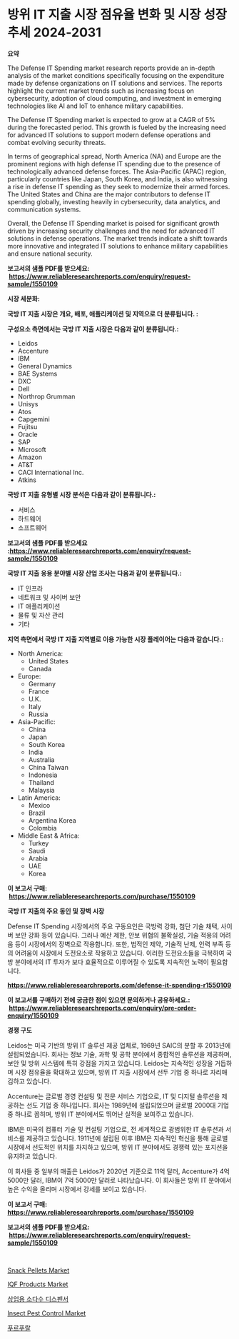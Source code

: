 <p><h1>방위 IT 지출 시장 점유율 변화 및 시장 성장 추세 2024-2031</h1></p><p><strong>요약</strong></p>
<p><p>The Defense IT Spending market research reports provide an in-depth analysis of the market conditions specifically focusing on the expenditure made by defense organizations on IT solutions and services. The reports highlight the current market trends such as increasing focus on cybersecurity, adoption of cloud computing, and investment in emerging technologies like AI and IoT to enhance military capabilities.</p><p>The Defense IT Spending market is expected to grow at a CAGR of 5% during the forecasted period. This growth is fueled by the increasing need for advanced IT solutions to support modern defense operations and combat evolving security threats.</p><p>In terms of geographical spread, North America (NA) and Europe are the prominent regions with high defense IT spending due to the presence of technologically advanced defense forces. The Asia-Pacific (APAC) region, particularly countries like Japan, South Korea, and India, is also witnessing a rise in defense IT spending as they seek to modernize their armed forces. The United States and China are the major contributors to defense IT spending globally, investing heavily in cybersecurity, data analytics, and communication systems.</p><p>Overall, the Defense IT Spending market is poised for significant growth driven by increasing security challenges and the need for advanced IT solutions in defense operations. The market trends indicate a shift towards more innovative and integrated IT solutions to enhance military capabilities and ensure national security.</p></p>
<p><strong>보고서의 샘플 PDF를 받으세요: &nbsp;<a href="https://www.reliableresearchreports.com/enquiry/request-sample/1550109">https://www.reliableresearchreports.com/enquiry/request-sample/1550109</a></strong></p>
<p><strong>시장 세분화:</strong></p>
<p><strong> 국방 IT 지출 시장은 개요, 배포, 애플리케이션 및 지역으로 더 분류됩니다. :</strong></p>
<p><strong>구성요소 측면에서는 국방 IT 지출 시장은 다음과 같이 분류됩니다.:</strong></p>
<p><ul><li>Leidos</li><li>Accenture</li><li>IBM</li><li>General Dynamics</li><li>BAE Systems</li><li>DXC</li><li>Dell</li><li>Northrop Grumman</li><li>Unisys</li><li>Atos</li><li>Capgemini</li><li>Fujitsu</li><li>Oracle</li><li>SAP</li><li>Microsoft</li><li>Amazon</li><li>AT&T</li><li>CACI International Inc.</li><li>Atkins</li></ul></p>
<p><strong> 국방 IT 지출 유형별 시장 분석은 다음과 같이 분류됩니다.:</strong></p>
<p><ul><li>서비스</li><li>하드웨어</li><li>소프트웨어</li></ul></p>
<p><strong>보고서의 샘플 PDF를 받으세요 :<a href="https://www.reliableresearchreports.com/enquiry/request-sample/1550109">https://www.reliableresearchreports.com/enquiry/request-sample/1550109</a></strong></p>
<p><strong> 국방 IT 지출 응용 분야별 시장 산업 조사는 다음과 같이 분류됩니다.:</strong></p>
<p><ul><li>IT 인프라</li><li>네트워크 및 사이버 보안</li><li>IT 애플리케이션</li><li>물류 및 자산 관리</li><li>기타</li></ul></p>
<p><strong>지역 측면에서 국방 IT 지출 지역별로 이용 가능한 시장 플레이어는 다음과 같습니다.:</strong></p>
<p><ul>
    <li>
        North America:
        <ul>
            <li>United States</li>
            <li>Canada</li>
        </ul>
    </li>
    <li>
        Europe:
        <ul>
            <li>Germany</li>
            <li>France</li>
            <li>U.K.</li>
            <li>Italy</li>
            <li>Russia</li>
        </ul>
    </li>
    <li>
        Asia-Pacific:
        <ul>
            <li>China</li>
            <li>Japan</li>
            <li>South Korea</li>
            <li>India</li>
            <li>Australia</li>
            <li>China Taiwan</li>
            <li>Indonesia</li>
            <li>Thailand</li>
            <li>Malaysia</li>
        </ul>
    </li>
    <li>
        Latin America:
        <ul>
            <li>Mexico</li>
            <li>Brazil</li>
            <li>Argentina Korea</li>
            <li>Colombia</li>
        </ul>
    </li>
    <li>
        Middle East & Africa:
        <ul>
            <li>Turkey</li>
            <li>Saudi</li>
            <li>Arabia</li>
            <li>UAE</li>
            <li>Korea</li>
        </ul>
    </li>
    </ul></p>
<p><strong>이 보고서 구매: &nbsp;<a href="https://www.reliableresearchreports.com/purchase/1550109">https://www.reliableresearchreports.com/purchase/1550109</a></strong></p>
<p><strong>국방 IT 지출의 주요 동인 및 장벽 시장</strong></p>
<p><p>Defense IT Spending 시장에서의 주요 구동요인은 국방력 강화, 첨단 기술 채택, 사이버 보안 강화 등이 있습니다. 그러나 예산 제한, 안보 위협의 불확실성, 기술 적용의 어려움 등이 시장에서의 장벽으로 작용합니다. 또한, 법적인 제약, 기술적 난제, 인력 부족 등의 어려움이 시장에서 도전요소로 작용하고 있습니다. 이러한 도전요소들을 극복하여 국방 분야에서의 IT 투자가 보다 효율적으로 이루어질 수 있도록 지속적인 노력이 필요합니다.</p></p>
<p><strong><a href="https://www.reliableresearchreports.com/defense-it-spending-r1550109">https://www.reliableresearchreports.com/defense-it-spending-r1550109</a></strong></p>
<p><strong>이 보고서를 구매하기 전에 궁금한 점이 있으면 문의하거나 공유하세요.: &nbsp;<a href="https://www.reliableresearchreports.com/enquiry/pre-order-enquiry/1550109">https://www.reliableresearchreports.com/enquiry/pre-order-enquiry/1550109</a></strong></p>
<p><strong>경쟁 구도</strong></p>
<p><p>Leidos는 미국 기반의 방위 IT 솔루션 제공 업체로, 1969년 SAIC의 분할 후 2013년에 설립되었습니다. 회사는 정보 기술, 과학 및 공학 분야에서 종합적인 솔루션을 제공하며, 보안 및 방위 시스템에 특히 강점을 가지고 있습니다. Leidos는 지속적인 성장을 거듭하며 시장 점유율을 확대하고 있으며, 방위 IT 지출 시장에서 선두 기업 중 하나로 자리매김하고 있습니다.</p><p>Accenture는 글로벌 경영 컨설팅 및 전문 서비스 기업으로, IT 및 디지털 솔루션을 제공하는 선도 기업 중 하나입니다. 회사는 1989년에 설립되었으며 글로벌 2000대 기업 중 하나로 꼽히며, 방위 IT 분야에서도 뛰어난 실적을 보여주고 있습니다.</p><p>IBM은 미국의 컴퓨터 기술 및 컨설팅 기업으로, 전 세계적으로 광범위한 IT 솔루션과 서비스를 제공하고 있습니다. 1911년에 설립된 이후 IBM은 지속적인 혁신을 통해 글로벌 시장에서 선도적인 위치를 차지하고 있으며, 방위 IT 분야에서도 경쟁력 있는 포지션을 유지하고 있습니다.</p><p>이 회사들 중 일부의 매출은 Leidos가 2020년 기준으로 11억 달러, Accenture가 4억 5000만 달러, IBM이 7억 5000만 달러로 나타났습니다. 이 회사들은 방위 IT 분야에서 높은 수익을 올리며 시장에서 강세를 보이고 있습니다.</p></p>
<p><strong>이 보고서 구매: &nbsp; <a href="https://www.reliableresearchreports.com/purchase/1550109">https://www.reliableresearchreports.com/purchase/1550109</a></strong></p>
<p><strong>보고서의 샘플 PDF를 받으세요: &nbsp;<a href="https://www.reliableresearchreports.com/enquiry/request-sample/1550109">https://www.reliableresearchreports.com/enquiry/request-sample/1550109</a></strong><strong></strong></p>
<p>&nbsp;</p>
<p><p><a href="https://github.com/johnbach50/Market-Research-Report-List-2/blob/main/snack-pellets-market.md">Snack Pellets Market</a></p><p><a href="https://github.com/lylyparadise/Market-Research-Report-List-2/blob/main/iqf-products-market.md">IQF Products Market</a></p><p><a href="https://github.com/oajzkywllm460/Market-Research-Report-List-1/blob/main/963759417051.md">상업용 소다수 디스펜서</a></p><p><a href="https://issuu.com/reportprime-2/docs/insect-pest-control-market-size-2030.pptx">Insect Pest Control Market</a></p><p><a href="https://github.com/darrellockm3ytan895656/Market-Research-Report-List-1/blob/main/583849917050.md">푸르푸랄</a></p></p>